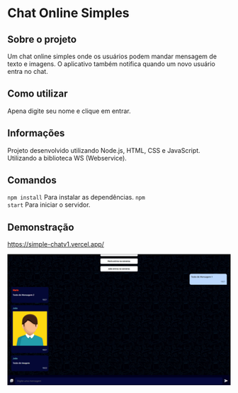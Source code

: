 # Chat Online Simples

## Sobre o projeto

Um chat online simples onde os usuários podem mandar mensagem de texto e imagens. O aplicativo também notifica quando um novo usuário entra no chat.

## Como utilizar

Apena digite seu nome e clique em entrar.

## Informações

Projeto desenvolvido utilizando Node.js, HTML, CSS e JavaScript. Utilizando a biblioteca WS (Webservice).

## Comandos

<code>npm install</code> Para instalar as dependências.
<code>npm start</code> Para iniciar o servidor.

## Demonstração

https://simple-chatv1.vercel.app/

<img src="screenshot.jpg"/>
